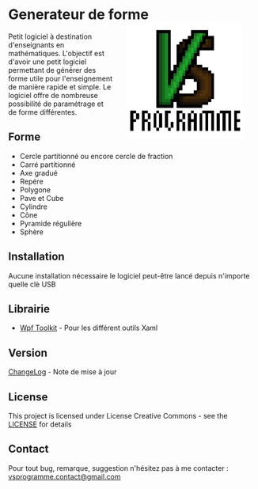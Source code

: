 # Generateur de forme <a href="https://github.com/VincentSinel"><img align="right" src="https://raw.githubusercontent.com/VincentSinel/Image/master/Icone.png" width="233" style="margin:0px 30px" alt="VS Programme"></a>

Petit logiciel à destination d'enseignants en mathématiques. L'objectif est d'avoir une petit logiciel permettant de générer des forme utile pour l'enseignement de manière rapide et simple. Le logiciel offre de nombreuse possibilité de paramétrage et de forme différentes.

## Forme

 - Cercle partitionné ou encore cercle de fraction
 - Carré partitionné
 - Axe gradué
 - Repére
 - Polygone
 - Pave et Cube
 - Cylindre
 - Cône
 - Pyramide régulière
 - Sphère

## Installation

Aucune installation nécessaire le logiciel peut-être lancé depuis n'importe quelle clè USB

## Librairie

* [Wpf Toolkit](https://github.com/xceedsoftware/wpftoolkit) - Pour les différent outils Xaml

## Version

[ChangeLog](Note%20Mise%20A%20Jour.txt) - Note de mise à jour

## License

This project is licensed under License Creative Commons - see the [LICENSE](https://creativecommons.org/licenses/by-nc-nd/4.0/) for details

## Contact

Pour tout bug, remarque, suggestion n'hésitez pas à me contacter :
vsprogramme.contact@gmail.com

